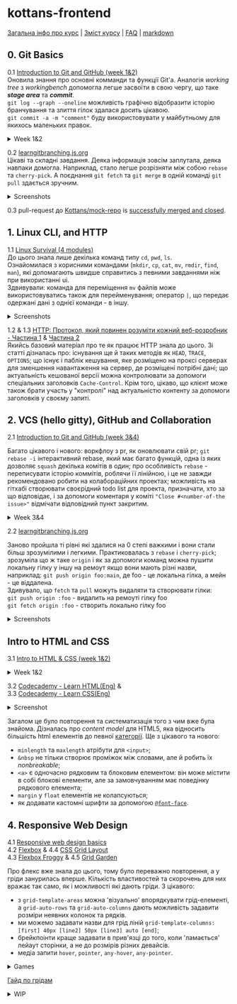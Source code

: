 # kottans-frontend

[Загальна інфо про курс](https://github.com/kottans/frontend/blob/2022_UA/README.md) | [Зміст курсу](https://github.com/kottans/frontend/blob/2022_UA/contents.md) | [FAQ](https://github.com/kottans/frontend/blob/2022_UA/faq.md) | [markdown](https://help.github.com/categories/writing-on-github/)

## 0. Git Basics

0.1 [Introduction to Git and GitHub (week 1&2)](https://www.coursera.org/learn/introduction-git-github)  
Оновила знання про основні комманди та функції Git'а. Аналогія _working tree_ з _workingbench_ допомогла легше засвоїти в свою чергу, що таке **_stage area_** та **_commit_**.  
`git log --graph --oneline` можливість графічно відобразити історію бранчування та злиття гілок здалася досить цікавою.  
`git commit -a -m "comment"` буду використовувати у майбутньому для якихось маленьких правок.

<details><summary>Week 1&2</summary>

![coursera week 1](./task_git_collaboration/git-coursera-w1.PNG)

![coursera week 2](./task_git_collaboration/git-coursera-w2.PNG)

</details>

0.2 [learngitbranching.js.org](https://learngitbranching.js.org/)  
Цікаві та складні завдання. Деяка інформація зовсім заплутала, деяка навпаки домогла. Наприклад, стало легше розрізняти між собою `rebase` та `cherry-pick`. А поєднання `git fetch` та `git merge` в одній команді `git pull` здається зручним.

<details><summary>Screenshots</summary>

![learngitbranching level Introduction Sequence](./task_git_collaboration/git_01.PNG)

![learngitbranching level Push & Pull -- віддалені репозиторії в Git!](./task_git_collaboration/git_02.PNG)

</details>

0.3 pull-request до [Kottans/mock-repo](https://github.com/Kottans/mock-repo) is [successfully merged and closed](https://github.com/kottans/mock-repo/pull/999).

## 1. Linux CLI, and HTTP

1.1 [Linux Survival (4 modules)](https://linuxsurvival.com/linux-tutorial-introduction/)  
До цього знала лише декілька команд типу `cd`, `pwd`, `ls`.  
Ознайомилася з корисними командами (`mkdir`, `cp`, `cat`, `mv`, `rmdir`, `find`, `man`), які допомагають швидше справитись з певними завданнями ніж при використанні ui.  
Здвивували: команда для переміщення `mv` файлів може використовуватись також для перейменування; оператор `|`, що передає одержані дані з однієї команди - в іншу.

<details><summary>Screenshots</summary>
 
![linux quiz 1](./task_linux_cli/linux_01.PNG)

![linux quiz 2](./task_linux_cli/linux_02.PNG)

![linux quiz 3](./task_linux_cli/linux_03.PNG)

![linux quiz 4](./task_linux_cli/linux_04.PNG)

</details>

1.2 & 1.3 [HTTP: Протокол, який повинен розуміти кожний веб-розробник - Частина 1](https://code.tutsplus.com/uk/tutorials/http-the-protocol-every-web-developer-must-know-part-1--net-31177) & [Частина 2](https://code.tutsplus.com/uk/tutorials/http-the-protocol-every-web-developer-must-know-part-2--net-31155)  
Якийсь базовий матеріал про те як працює HTTP знала до цього. Зі статті дізналась про: існування ще й таких методів як `HEAD`, `TRACE`, `OPTIONS`; що існує і паблік кешування, яке розміщено на проксі серверах для зменшення навантаження на сервер, де розміщені потрібні дані; що актуальність кешованої версії можна контролювати за допомоги спеціальних заголовків `Cache-Control`. Крім того, цікаво, що клієнт може також брати участь у "контролі" над актуальністю контенту за допомоги заголовків у своєму запиті.

## 2. VCS (hello gitty), GitHub and Collaboration

2.1 [Introduction to Git and GitHub (week 3&4)](https://www.coursera.org/learn/introduction-git-github)

Багато цікавого і нового: воркфлоу з pr, як оновлювати свій pr; `git rebase -i` інтерактивний rebase, який має багато функцій, одна із яких дозволяє `squash` декілька комітів в один; про особливість `rebase` - переписувати історію коммітів, роблячи її лінійною, і це не завжди рекомендовано робити на колабораційних проектах; можливість на гітхабі створювати своєрідний todo list для проекта, призначати, хто за що відповідає, і за допомоги коментаря у коміті `"Close #<number-of-the issue>"` відмічати відповідний пункт закритим.

<details><summary>Week 3&4</summary>

![coursera week 3](./task_git_collaboration/git-coursera-w3.PNG)

![coursera week 4](./task_git_collaboration/git-coursera-w4.PNG)

</details>

2.2 [learngitbranching.js.org](https://learngitbranching.js.org/)

Заново пройшла ті рівні які здалися на 0 степі важкими і вони стали більш зрозумілими і легкими. Практиковалась з `rebase` і `cherry-pick`; зрозуміла що ж таке `origin` і як за допомоги команд можна пушити локальну гілку у іншу на ремоут якщо вони мають різні назви, наприклад: `git push origin foo:main`, де foo - це локальна гілка, а мейн - це віддалена.  
Здивувало, що `fetch` та `pull` можуть видаляти та створювати гілки:  
`git push origin :foo` - видалить на ремоуті гілку foo  
`git fetch origin :foo` - створить локально гілку foo

<details><summary>Screenshots</summary>

![learngitbranching level Introduction Sequence](./task_git_collaboration/git_01.PNG)

![learngitbranching level Push & Pull -- віддалені репозиторії в Git!](./task_git_collaboration/git_02.PNG)

</details>

## Intro to HTML and CSS

3.1 [Intro to HTML & CSS (week 1&2)](https://www.coursera.org/learn/html-css-javascript-for-web-developers)

<details><summary>Week 1&2</summary>

![coursera week 1](./task_html_css_intro/coursera-htmlcss01.PNG)

![coursera week 2](./task_html_css_intro/coursera-htmlcss02.PNG)

</details>

3.2 [Codecademy - Learn HTML(Eng)](https://www.codecademy.com/learn/learn-html) &  
3.3 [Codecademy - Learn CSS(Eng)](https://www.codecademy.com/learn/learn-css)

<details><summary>Screenshot</summary>

![HTML & CSS codecademy](./task_html_css_intro/codecadamy.PNG)

</details>

Загалом це було повторення та систематизація того з чим вже була знайома. Дізналась про _content model_ для HTML5, яка відносить більшість html елементів до певної [категорії](https://html.spec.whatwg.org/#content-models). Ще з цікавого та нового:

- `minlength` та `maxlength` атрібути для `<input>`;
- `&nbsp` не тільки створює проміжок між словами, але й робить їх _nonbreakable_;
- `<a>` є одночасно рядковим та блоковим елементом: він може містити в собі блокові елементи, але за замовчуванням має поведінку рядкового елемента;
- `margin` у `float` елементів не колапсуються;
- як додавати кастомні шрифти за допомогою [`@font-face`](https://css-tricks.com/snippets/css/using-font-face-in-css/).

## 4. Responsive Web Design

4.1 [Responsive web design basics](https://web.dev/i18n/en/responsive-web-design-basics/)  
4.2 [Flexbox](https://www.youtube.com/playlist?list=PLM6XATa8CAG5mPV60dMmjMRrHVW4LmV2x) & 4.4 [CSS Grid Layout](https://www.youtube.com/watch?v=GV92IdMGFfA&list=PLM6XATa8CAG5pXQrW_kDaeZb_uIAMNZIm)  
4.3 [Flexbox Froggy](http://flexboxfroggy.com/) & 4.5 [Grid Garden](http://cssgridgarden.com/)

Про флекс вже знала до цього, тому було переважно повторення, а у гріди занурилась вперше. Кількість властивостей та скорочень для них вражає так само, як і можливості які дають гріди. З цікавого:

- з `grid-template-areas` можна 'візуально' впорядкувати грід-елементі, а `grid-auto-rows` та `grid-auto-columns` дають можливість задавити розміри неявних колонок та рядків.
- ми можемо задавати назви для грід ліній `grid-template-columns: [first] 40px [line2] 50px [line3] auto [end]`;
- брейкпоінти краще задавати в прив'язці до того, коли 'ламається' лейаут сторінки, а не до розмірів різних девайсів.
- медіа запити `hover`, `pointer`, `any-hover`, `any-pointer`.

<details><summary>Games</summary>

![Flexbox Froggy](./task_responsive_web_design/game_flex.PNG)

![Grid Garden](./task_responsive_web_design/game_grid.PNG)

</details>

[Гайд по грідам](https://css-tricks.com/snippets/css/complete-guide-grid/#top-of-site)

<details><summary>WIP</summary>

## 5. HTML & CSS Practice

[Вимоги](https://github.com/kottans/frontend/blob/2022_UA/tasks/html-css-popup.md) | [nav section rules](https://developer.mozilla.org/en-US/docs/Web/HTML/Element/nav) | [checkbox video](https://www.youtube.com/watch?v=E6kLaaQFctU&ab_channel=VadimMakeev)

## 6. JavaScript Basics

6.1 [Intro to JS](https://www.coursera.org/learn/html-css-javascript-for-web-developers/home/week/4)  
6.2

- ~~[Basic JavaScript](https://www.freecodecamp.org/learn/javascript-algorithms-and-data-structures/basic-javascript/)~~
- ~~[ES6 Challenges ](https://www.freecodecamp.org/learn/javascript-algorithms-and-data-structures/#es6) перші 17~~
- [Basic Data Structures](https://www.freecodecamp.org/learn/javascript-algorithms-and-data-structures/#basic-data-structures)
- [Basic Algorithm Scripting](https://www.freecodecamp.org/learn/javascript-algorithms-and-data-structures/#basic-algorithm-scripting)
- [Functional Programming ](https://www.freecodecamp.org/learn/javascript-algorithms-and-data-structures/#functional-programming)
- [Algorithm Scripting Challenges](https://www.freecodecamp.org/learn/javascript-algorithms-and-data-structures/#intermediate-algorithm-scripting) перші 11

<details><summary>Freecodecamp JS</summary>

![Basic JavaScript](./task_js_basics/freecodecamp_js_01.PNG)  
![ES6 Challenges](./task_js_basics/freecodecamp_js_02.PNG)

</details>

</details>
